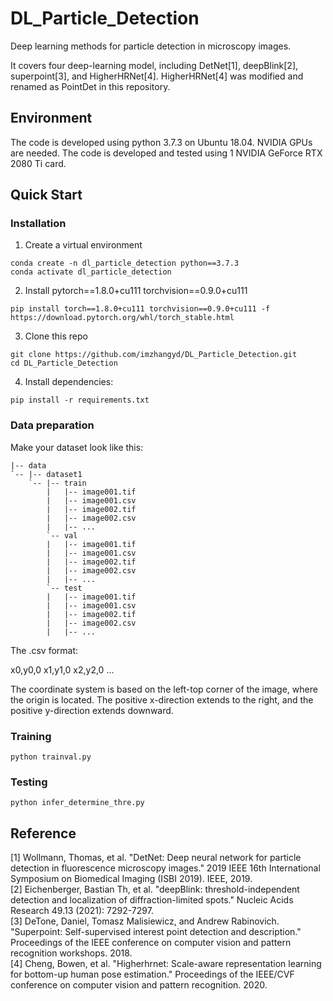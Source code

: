 # DL_Particle_Detection
Deep learning methods for particle detection in microscopy images.

It covers four deep-learning model, including DetNet[1], deepBlink[2], superpoint[3], and HigherHRNet[4]. HigherHRNet[4] was modified and renamed as PointDet in this repository.

## Environment
The code is developed using python 3.7.3 on Ubuntu 18.04. NVIDIA GPUs are needed. The code is developed and tested using 1 NVIDIA GeForce RTX 2080 Ti card.
## Quick Start
### Installation
1. Create a virtual environment
```
conda create -n dl_particle_detection python==3.7.3
conda activate dl_particle_detection
```
2. Install pytorch==1.8.0+cu111 torchvision==0.9.0+cu111
```
pip install torch==1.8.0+cu111 torchvision==0.9.0+cu111 -f https://download.pytorch.org/whl/torch_stable.html
```
3. Clone this repo
```
git clone https://github.com/imzhangyd/DL_Particle_Detection.git
cd DL_Particle_Detection
```
4. Install dependencies:
 ```
 pip install -r requirements.txt
 ```

### Data preparation
Make your dataset look like this:
```
|-- data
`-- |-- dataset1
    `-- |-- train
        |   |-- image001.tif
        |   |-- image001.csv
        |   |-- image002.tif
        |   |-- image002.csv
        |   |-- ...
        `-- val
        |   |-- image001.tif
        |   |-- image001.csv
        |   |-- image002.tif
        |   |-- image002.csv
        |   |-- ...
        `-- test
        |   |-- image001.tif
        |   |-- image001.csv
        |   |-- image002.tif
        |   |-- image002.csv
        |   |-- ...
```
The .csv format:

x0,y0,0
x1,y1,0
x2,y2,0
...

The coordinate system is based on the left-top corner of the image, where the origin is located. The positive x-direction extends to the right, and the positive y-direction extends downward.

### Training
```
python trainval.py
```

### Testing
```
python infer_determine_thre.py
```


## Reference
[1] Wollmann, Thomas, et al. "DetNet: Deep neural network for particle detection in fluorescence microscopy images." 2019 IEEE 16th International Symposium on Biomedical Imaging (ISBI 2019). IEEE, 2019.  
[2] Eichenberger, Bastian Th, et al. "deepBlink: threshold-independent detection and localization of diffraction-limited spots." Nucleic Acids Research 49.13 (2021): 7292-7297.  
[3] DeTone, Daniel, Tomasz Malisiewicz, and Andrew Rabinovich. "Superpoint: Self-supervised interest point detection and description." Proceedings of the IEEE conference on computer vision and pattern recognition workshops. 2018.   
[4] Cheng, Bowen, et al. "Higherhrnet: Scale-aware representation learning for bottom-up human pose estimation." Proceedings of the IEEE/CVF conference on computer vision and pattern recognition. 2020.

